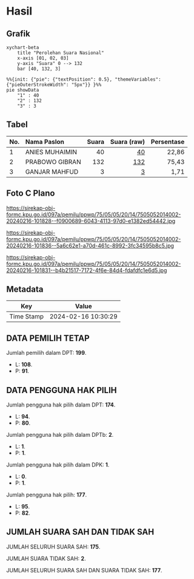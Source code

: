 # Hasil

## Grafik

```mermaid
xychart-beta
    title "Perolehan Suara Nasional"
    x-axis [01, 02, 03]
    y-axis "Suara" 0 --> 132
    bar [40, 132, 3]
```

```mermaid
%%{init: {"pie": {"textPosition": 0.5}, "themeVariables": {"pieOuterStrokeWidth": "5px"}} }%%
pie showData
    "1" : 40
    "2" : 132
    "3" : 3
```

## Tabel

| No. | Nama Paslon    | Suara | Suara (raw) | Persentase |
|:--- |:-------------- | -----:| -----------:| ----------:|
| 1   | ANIES MUHAIMIN | 40    | [40][p-1]   | 22,86      |
| 2   | PRABOWO GIBRAN | 132   | [132][p-2]  | 75,43      |
| 3   | GANJAR MAHFUD  | 3     | [3][p-3]    | 1,71       |


[p-1]: https://github.com/gigit-pemilu/pemilu-2024/blob/main/pilpres/hitung-suara/sub/75-gorontalo/sub/05-gorontalo-utara/sub/05-tolinggula/sub/2014-tolite-jaya/sub/002-tps/sub/paslon-1.txt
[p-2]: https://github.com/gigit-pemilu/pemilu-2024/blob/main/pilpres/hitung-suara/sub/75-gorontalo/sub/05-gorontalo-utara/sub/05-tolinggula/sub/2014-tolite-jaya/sub/002-tps/sub/paslon-2.txt
[p-3]: https://github.com/gigit-pemilu/pemilu-2024/blob/main/pilpres/hitung-suara/sub/75-gorontalo/sub/05-gorontalo-utara/sub/05-tolinggula/sub/2014-tolite-jaya/sub/002-tps/sub/paslon-3.txt

## Foto C Plano

https://sirekap-obj-formc.kpu.go.id/097a/pemilu/ppwp/75/05/05/20/14/7505052014002-20240216-101828--f0900689-6043-4113-97d0-e1382ed54442.jpg

https://sirekap-obj-formc.kpu.go.id/097a/pemilu/ppwp/75/05/05/20/14/7505052014002-20240216-101836--5a6c62e1-a70d-461c-8992-3fc34595b8c5.jpg

https://sirekap-obj-formc.kpu.go.id/097a/pemilu/ppwp/75/05/05/20/14/7505052014002-20240216-101831--b4b21517-7172-4f6e-84d4-fdafdfc1e6d5.jpg


## Metadata

| Key        | Value               |
| ---------- | ------------------- |
| Time Stamp | 2024-02-16 10:30:29 |


## DATA PEMILIH TETAP

Jumlah pemilih dalam DPT: **199**.
 * L: **108**.
 * P: **91**.

## DATA PENGGUNA HAK PILIH

Jumlah pengguna hak pilih dalam DPT: **174**.
 * L: **94**.
 * P: **80**.

Jumlah pengguna hak pilih dalam DPTb: **2**.
 * L: **1**.
 * P: **1**.

Jumlah pengguna hak pilih dalam DPK: **1**.
 * L: **0**.
 * P: **1**.

Jumlah pengguna hak pilih: **177**.
 * L: **95**.
 * P: **82**.

## JUMLAH SUARA SAH DAN TIDAK SAH

JUMLAH SELURUH SUARA SAH: **175**.

JUMLAH SUARA TIDAK SAH: **2**.

JUMLAH SELURUH SUARA SAH DAN SUARA TIDAK SAH: **177**.



